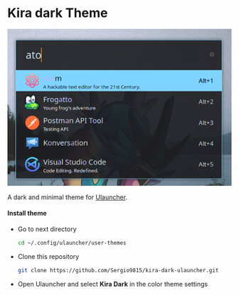 # Kira dark Theme

![img](https://github.com/Sergio9815/kira-dark-ulauncher/blob/master/preview-image.png)

A dark and minimal theme for [Ulauncher](https://ulauncher.io/). 

#### Install theme

- Go to next directory

  ```sh
  cd ~/.config/ulauncher/user-themes
  ```

- Clone this repository

  ```sh
  git clone https://github.com/Sergio9815/kira-dark-ulauncher.git
  ```

- Open Ulauncher and select **Kira Dark** in the color theme settings
